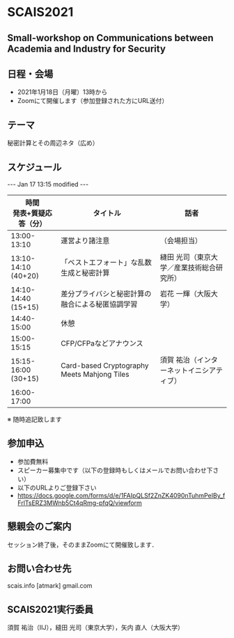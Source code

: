 # SCAIS2021
## Small-workshop on Communications between Academia and Industry for Security

## 日程・会場
- 2021年1月18日（月曜）13時から
- Zoomにて開催します（参加登録された方にURL送付）

## テーマ
 秘密計算とその周辺ネタ（広め）

## スケジュール

--- Jan 17 13:15 modified ---

| 時間<br>発表+質疑応答（分） | タイトル | 話者 |
| --- | --- | --- 
| 13:00-13:10 | 運営より諸注意 | （会場担当）|
| 13:10-14:10<br>(40+20) | 「ベストエフォート」な乱数生成と秘密計算 | 縫田 光司（東京大学／産業技術総合研究所）| 
| 14:10-14:40<br>(15+15) | 差分プライバシと秘密計算の融合による秘匿協調学習 | 岩花 一輝（大阪大学）| 
| 14:40-15:00 | 休憩 | | 
| 15:00-15:15 |  CFP/CFPaなどアナウンス | |
| 15:15-16:00<br>(30+15) | Card-based Cryptography Meets Mahjong Tiles | 須賀 祐治（インターネットイニシアティブ） |
| 16:00-17:00 |  | |

※ 随時追記致します

## 参加申込
- 参加費無料
- スピーカー募集中です（以下の登録時もしくはメールでお問い合わせ下さい）
- 以下のURLよりご登録下さい
- https://docs.google.com/forms/d/e/1FAIpQLSf2ZnZK4090nTuhmPeIBy_fFrlTsERZ3MWnb5Ct4qRmg-pfqQ/viewform

## 懇親会のご案内
セッション終了後，そのままZoomにて開催致します．

## お問い合わせ先
scais.info [atmark] gmail.com

## SCAIS2021実行委員
須賀 祐治（IIJ），縫田 光司（東京大学），矢内 直人（大阪大学）
